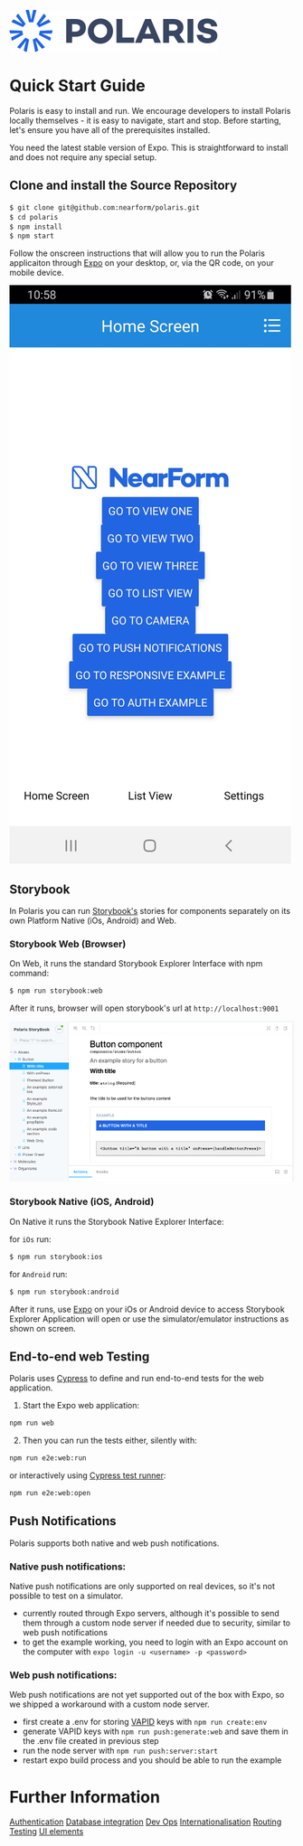 ![Logo][logo]

# Quick Start Guide

Polaris is easy to install and run. We encourage developers to install Polaris locally themselves - it is easy to navigate, start and stop. Before starting, let's ensure you have all of the prerequisites installed.

You need the latest stable version of Expo. This is straightforward to install and does not require any special setup.

## Clone and install the Source Repository

```bash
$ git clone git@github.com:nearform/polaris.git
$ cd polaris
$ npm install
$ npm start
```

Follow the onscreen instructions that will allow you to run the Polaris applicaiton through [Expo] on your desktop, or, via the QR code, on your mobile device.

![polaris-homepage]

## Storybook

In Polaris you can run [Storybook's](polaris_UI.md) stories for components separately on its own Platform Native (iOs, Android) and Web.

### Storybook Web (Browser)

On Web, it runs the standard Storybook Explorer Interface with npm command:

```bash
$ npm run storybook:web
```

After it runs, browser will open storybook's url at `http://localhost:9001`

![storybook-homepage]

### Storybook Native (iOS, Android)

On Native it runs the Storybook Native Explorer Interface:

for `iOs` run:

```bash
$ npm run storybook:ios
```

for `Android` run:

```bash
$ npm run storybook:android
```

After it runs, use [Expo] on your iOs or Android device to access Storybook Explorer Application will open or use the simulator/emulator instructions as shown on screen.

## End-to-end web Testing

Polaris uses [Cypress] to define and run end-to-end tests for the web application.

1. Start the Expo web application:

```sh
npm run web
```

2. Then you can run the tests either, silently with:

```sh
npm run e2e:web:run
```

or interactively using [Cypress test runner](https://docs.cypress.io/guides/core-concepts/test-runner.html#Overview):

```sh
npm run e2e:web:open
```

## Push Notifications

Polaris supports both native and web push notifications.

### Native push notifications:

Native push notifications are only supported on real devices, so it's not possible to test on a simulator.

- currently routed through Expo servers, although it's possible to send them through a custom node server if needed due to security, similar to web push notifications
- to get the example working, you need to login with an Expo account on the computer with `expo login -u <username> -p <password>`

### Web push notifications:

Web push notifications are not yet supported out of the box with Expo, so we shipped a workaround with a custom node server.

- first create a .env for storing [VAPID](https://tools.ietf.org/html/draft-ietf-webpush-vapid-04) keys with `npm run create:env`
- generate VAPID keys with `npm run push:generate:web` and save them in the .env file created in previous step
- run the node server with `npm run push:server:start`
- restart expo build process and you should be able to run the example

# Further Information

[Authentication](authentication.md)
[Database integration](databases.md)
[Dev Ops](/devops)
[Internationalisation](internationalisation.md)
[Routing](routing.md)
[Testing](testing.md)
[UI elements](polaris_UI.md)

<!-- Images -->

[logo]: ../img/Polaris_logo.svg
[polaris-homepage]: ../img/homescreen.jpg
[storybook-homepage]: ../img/storybook.jpg

<!-- External links -->

[cypress]: https://www.cypress.io/
[expo]: https://expo.io
